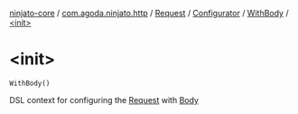 [ninjato-core](../../../../index.md) / [com.agoda.ninjato.http](../../../index.md) / [Request](../../index.md) / [Configurator](../index.md) / [WithBody](index.md) / [&lt;init&gt;](./-init-.md)

# &lt;init&gt;

`WithBody()`

DSL context for configuring the [Request](../../index.md) with [Body](../../../-body/index.md)

